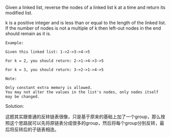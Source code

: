Given a linked list, reverse the nodes of a linked list k at a time and return its modified list.

k is a positive integer and is less than or equal to the length of the linked list. If the number of nodes is not a multiple of k then left-out nodes in the end should remain as it is.

```
Example:

Given this linked list: 1->2->3->4->5

For k = 2, you should return: 2->1->4->3->5

For k = 3, you should return: 3->2->1->4->5

Note:

Only constant extra memory is allowed.
You may not alter the values in the list's nodes, only nodes itself may be changed.
```

Solution:

这题其实跟普通的反转链表很像，只是基于原来的基础上加了一个group，那么按照这个思路就可以先将原链表分成很多的group，然后将每个group分别反转，最后将反转后的子链表相连。